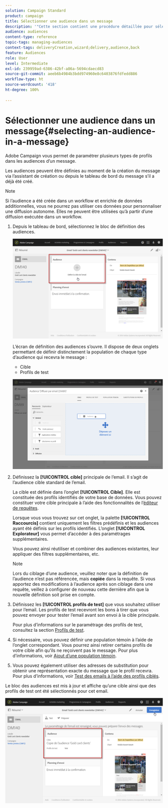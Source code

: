 ```yaml
---
solution: Campaign Standard
product: campaign
title: Sélectionner une audience dans un message
description: '"Cette section contient une procédure détaillée pour sélectionner les audiences d’un email : population cible principale et profils de test."'
audience: audiences
content-type: reference
topic-tags: managing-audiences
context-tags: deliveryCreation,wizard;delivery,audience,back
feature: Audiences
role: User
level: Intermediate
exl-id: 239959ad-6386-42bf-a86a-5694cdaecd83
source-git-commit: aeeb6b4984b3bdd974960e8c6403876fdfedd886
workflow-type: ht
source-wordcount: '418'
ht-degree: 100%

---
```


# Sélectionner une audience dans un message{#selecting-an-audience-in-a-message}

Adobe Campaign vous permet de paramétrer plusieurs types de profils dans les audiences d’un message.

Les audiences peuvent être définies au moment de la création du message via l’assistant de création ou depuis le tableau de bord du message s’il a déjà été créé.

>[!NOTE]
>
>Si l’audience a été créée dans un workflow et enrichie de données additionnelles, vous ne pourrez pas utiliser ces données pour personnaliser une diffusion autonome. Elles ne peuvent être utilisées qu’à partir d’une diffusion exécutée dans un workflow.

1. Depuis le tableau de bord, sélectionnez le bloc de définition des audiences.

   ![](assets/delivery_audience_definition_1.png)

   L’écran de définition des audiences s’ouvre. Il dispose de deux onglets permettant de définir distinctement la population de chaque type d’audience qui recevra le message :

   * Cible
   * Profils de test

   ![](assets/delivery_audience_definition_2.png)

1. Définissez la **[!UICONTROL cible]** principale de l’email. Il s’agit de l’audience cible standard de l’email.

   La cible est définie dans l’onglet **[!UICONTROL Cible]**. Elle est constituée des profils identifiés de votre base de données. Vous pouvez constituer votre cible principale à l’aide des fonctionnalités de l’[éditeur de requêtes](../../automating/using/editing-queries.md#creating-queries).

   Lorsque vous vous trouvez sur cet onglet, la palette **[!UICONTROL Raccourcis]** contient uniquement les filtres prédéfinis et les audiences ayant été définis sur les profils identifiés. L’onglet **[!UICONTROL Explorateur]** vous permet d’accéder à des paramétrages supplémentaires.

   Vous pouvez ainsi réutiliser et combiner des audiences existantes, leur appliquer des filtres supplémentaires, etc.

   >[!NOTE]
   >
   >Lors du ciblage d’une audience, veuillez noter que la définition de l’audience n’est pas référencée, mais **copiée** dans la requête. Si vous apportez des modifications à l’audience après son ciblage dans une requête, veillez à configurer de nouveau cette dernière afin que la nouvelle définition soit prise en compte.

1. Définissez les **[!UICONTROL profils de test]** que vous souhaitez utiliser pour l’email. Les profils de test recevront les bons à tirer que vous pouvez envoyer pour tester l’email avant son envoi à la cible principale.

   Pour plus d’informations sur le paramétrage des profils de test, consultez la section [Profils de test](../../audiences/using/managing-test-profiles.md).

1. Si nécessaire, vous pouvez définir une population témoin à l’aide de l’onglet correspondant. Vous pourrez ainsi retirer certains profils de votre cible afin qu’ils ne reçoivent pas le message. Pour plus d’informations, voir [Ajout d’une population témoin](../../sending/using/control-group.md).

1. Vous pouvez également utiliser des adresses de substitution pour obtenir une représentation exacte du message que le profil recevra.  Pour plus d’informations, voir [Test des emails à l’aide des profils ciblés](../../sending/using/testing-messages-using-target.md).

Le bloc des audiences est mis à jour et affiche qu’une cible ainsi que des profils de test ont été sélectionnés pour cet email.

![](assets/delivery_audience_definition_3.png)
